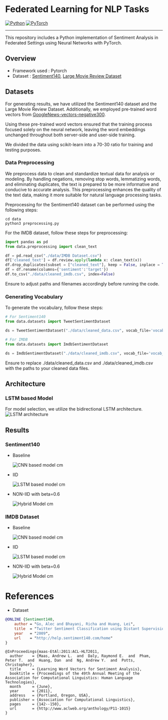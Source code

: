 # Federated Learning for NLP Tasks

[![Python](https://img.shields.io/badge/Python-3776AB?style=for-the-badge&logo=python&logoColor=white)](https://www.python.org/)
[![PyTorch](https://img.shields.io/badge/PyTorch-%23EE4C2C.svg?style=for-the-badge&logo=PyTorch&logoColor=white)](https://pytorch.org/)

---

This repository includes a Python implementation of Sentiment Analysis in Federated Settings using Neural Networks with PyTorch.

## Overview

- Framework used : Pytorch
- Dataset : [Sentiment140](https://www.kaggle.com/datasets/kazanova/sentiment140), [Large Movie Review Dataset](https://www.kaggle.com/datasets/lakshmi25npathi/imdb-dataset-of-50k-movie-reviews)

## Datasets
For generating results, we have utilized the Sentiment140 dataset and the Large Movie Review Dataset. Additionally, we employed pre-trained word vectors from [GoogleNews-vectors-negative300](https://code.google.com/archive/p/word2vec/).

Using these pre-trained word vectors ensured that the training process focused solely on the neural network, leaving the word embeddings unchanged throughout both server-side and user-side training.

We divided the data using scikit-learn into a 70-30 ratio for training and testing purposes.

### Data Preprocessing
We preprocess data to clean and standardize textual data for analysis or modeling. By handling negations, removing stop words, lemmatizing words, and eliminating duplicates, the text is prepared to be more informative and conducive to accurate analysis. This preprocessing enhances the quality of the text data, making it more suitable for natural language processing tasks.

Preprocessing for the Sentiment140 dataset can be performed using the following steps:
```shell
cd data
python3 preprocessing.py
```

For the IMDB dataset, follow these steps for preprocessing:
```python
import pandas as pd
from data.preprocessing import clean_text

df = pd.read_csv("./data/IMDB Dataset.csv")
df['cleaned_text'] = df.review.apply(lambda x: clean_text(x))
df.drop_duplicates(subset = ["cleaned_text"], keep = False, inplace = True)
df = df.rename(columns={'sentiment':'target'})
df.to_csv("./data/cleaned_imdb.csv", index=False)
```
Ensure to adjust paths and filenames accordingly before running the code.

### Generating Vocabulary

To generate the vocabulary, follow these steps:
```python
# For Sentiment140
from data.datasets import TweetSentimentDataset

ds = TweetSentimentDataset("./data/cleaned_data.csv", vocab_file='vocab.json')

# For IMDB
from data.datasets import ImdbSentimentDataset

ds = ImdbSentimentDataset("./data/cleaned_imdb.csv", vocab_file='vocab_imdb.json')
```
Ensure to replace ./data/cleaned_data.csv and ./data/cleaned_imdb.csv with the paths to your cleaned data files.

## Architecture

### LSTM based Model
For model selection, we utilize the bidirectional LSTM architecture.
![LSTM architecture](image.png)

## Results
### Sentiment140

- Baseline

  ![CNN based model cm](plots/cm_twitter.png)

- IID

  ![LSTM based model cm](plots/cm_twitter_iid.png)

- NON-IID with beta=0.6

  ![Hybrid Model cm](plots/cm_twitter_noniid.png)

### IMDB Dataset

- Baseline

  ![CNN based model cm](plots/cm_imdb.png)

- IID

  ![LSTM based model cm](plots/cm_imdb_iid.png)

- NON-IID with beta=0.6

  ![Hybrid Model cm](plots/cm_imdb_noniid.png)

# References

- Dataset

```bibtex
@ONLINE {Sentiment140,
    author = "Go, Alec and Bhayani, Richa and Huang, Lei",
    title  = "Twitter Sentiment Classification using Distant Supervision",
    year   = "2009",
    url    = "http://help.sentiment140.com/home"
}
```

```
@InProceedings{maas-EtAl:2011:ACL-HLT2011,
  author    = {Maas, Andrew L.  and  Daly, Raymond E.  and  Pham, Peter T.  and  Huang, Dan  and  Ng, Andrew Y.  and  Potts, Christopher},
  title     = {Learning Word Vectors for Sentiment Analysis},
  booktitle = {Proceedings of the 49th Annual Meeting of the Association for Computational Linguistics: Human Language Technologies},
  month     = {June},
  year      = {2011},
  address   = {Portland, Oregon, USA},
  publisher = {Association for Computational Linguistics},
  pages     = {142--150},
  url       = {http://www.aclweb.org/anthology/P11-1015}
}
```